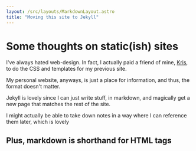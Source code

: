 ```yaml
---
layout: /src/layouts/MarkdownLayout.astro
title: "Moving this site to Jekyll"
---
```

# Some thoughts on static(ish) sites
I've always hated web-design. In fact, I actually paid a friend of mine, [Kris](https://github.com/kketg), to do the CSS and templates for my previous site.

My personal website, anyways, is just a place for information, and thus, the format doesn't matter.

Jekyll is lovely since I can just write stuff, in markdown, and magically get a new page that matches the rest of the site.

I might actually be able to take down notes in a way where I can reference them later, which is lovely

## Plus, markdown is shorthand for HTML tags
